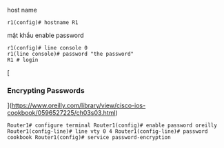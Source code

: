 host name 
```
r1(config)# hostname R1
```
mật khẩu enable password 
```
r1(config)# line console 0
r1(line console)# password "the password"
R1 # login 

```

[

### Encrypting Passwords

](https://www.oreilly.com/library/view/cisco-ios-cookbook/0596527225/ch03s03.html)
```
Router1# configure terminal Router1(config)# enable password oreilly Router1(config-line)# line vty 0 4 Router1(config-line)# password cookbook Router1(config)# service password-encryption
```